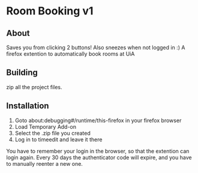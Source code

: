 # Room Booking v1

## About
Saves you from clicking 2 buttons! Also sneezes when not logged in :)
A firefox extention to automatically book rooms at UiA

## Building
zip all the project files.

## Installation
1. Goto about:debugging#/runtime/this-firefox in your firefox browser
2. Load Temporary Add-on
3. Select the .zip file you created
4. Log in to timeedit and leave it there

You have to remember your login in the browser, so that the extention can login again.
Every 30 days the authenticator code will expire, and you have to manually reenter a new one.
